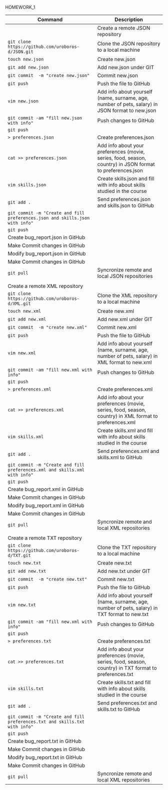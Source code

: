 HOMEWORK_1

| Command | Description |
| --- | --- |
|                                                |      Create a remote JSON repository |
| `git clone https://github.com/uroboros-d/JSON.git`|      Clone the JSON repository to a local machine |
| `touch new.json  `|                                      Create new.json |
| `git add new.json  `|                                    Add new.json under GIT |
| `git commit  -m "create new.json"`|                      Commit new.json |
| `git push  `|                                            Push the file to GitHub |
| `vim new.json `|                                         Add info about yourself (name, surname, age, number of pets, salary) in JSON format to new.json |
| `git commit -am "fill new.json with info"`|              Push changes to GitHub |
| `git push`|
| `> preferences.json  `|                                  Create preferences.json |
| `cat >> preferences.json  `|                             Add info about your preferences (movie, series, food, season, country) in JSON format to preferences.json |
| `vim skills.json`|                                       Create skills.json and fill with info about skills studied in the course |
| `git add . `|                                            Send preferences.json and skills.json to GitHub |
| `git commit -m "Create and fill preferences.json and skills.json with info"`|
| `git push`| |
|                                                      Create bug_report.json in GitHub |
|                                                      Make Commit changes in GitHub |
 |                                                     Modify bug_report.json in GitHub |
|                                                      Make Commit changes in GitHub |
| `git pull`|                                              Syncronize remote and local JSON repositories |
| |
|                                                      Create a remote XML repository |
| `git clone https://github.com/uroboros-d/XML.git`|       Clone the XML repository to a local machine |
| `touch new.xml`|                                         Create new.xml |
| `git add new.xml `|                                      Add new.xml under GIT |
| `git commit  -m "create new.xml"`|                       Commit new.xml |
| `git push `|                                             Push the file to GitHub |
| `vim new.xml `|                                          Add info about yourself (name, surname, age, number of pets, salary) in XML format to new.xml |
| `git commit -am "fill new.xml with info" `|              Push changes to GitHub |
| `git push`|
| `> preferences.xml `|                                    Create preferences.xml |
| `cat >> preferences.xml  `|                              Add info about your preferences (movie, series, food, season, country) in XML format to preferences.xml |
| `vim skills.xml `|                                       Create skills.xml and fill with info about skills studied in the course |
| `git add . `|                                            Send preferences.xml and skills.xml to GitHub |
| `git commit -m "Create and fill preferences.xml and skills.xml with info"`|
| `git push`|
 |                                                     Create bug_report.xml in GitHub |
|                                                      Make Commit changes in GitHub |
|                                                      Modify bug_report.xml in GitHub |
|                                                      Make Commit changes in GitHub |
| `git pull `|                                             Syncronize remote and local XML repositories |
| |
|                                                      Create a remote TXT repository |
| `git clone https://github.com/uroboros-d/TXT.git`|       Clone the TXT repository to a local machine |
| `touch new.txt `|                                        Create new.txt |
| `git add new.txt `|                                      Add new.txt under GIT |
| `git commit  -m "create new.txt"  `|                     Commit new.txt |
| `git push `|                                             Push the file to GitHub |
| `vim new.txt  `|                                         Add info about yourself (name, surname, age, number of pets, salary) in TXT format to new.txt |
| `git commit -am "fill new.xml with info" `|              Push changes to GitHub |
| `git push`|
| `> preferences.txt `|                                    Create preferences.txt |
| `cat >> preferences.txt `|                               Add info about your preferences (movie, series, food, season, country) in TXT format to preferences.txt |
| `vim skills.txt `|                                       Create skills.txt and fill with info about skills studied in the course |
| `git add .   `|                                          Send preferences.txt and skills.txt to GitHub |
| `git commit -m "Create and fill preferences.txt and skills.txt with info"`|
| `git push`|
 |                                                     Create bug_report.txt in GitHub |
|                                                      Make Commit changes in GitHub |
|                                                      Modify bug_report.txt in GitHub |
|                                                      Make Commit changes in GitHub |
| `git pull`|                                              Syncronize remote and local XML repositories |
